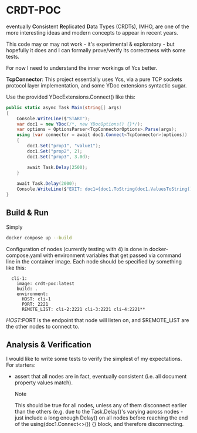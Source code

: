 # CRDT-POC

eventually **C**onsistent **R**eplicated **D**ata **T**ypes (CRDTs), IMHO, are one of the more interesting ideas and modern concepts to appear in recent years.

This code may or may not work - it's experimental & exploratory - but hopefully it does and I can formally prove/verify its correctness with some tests.

For now I need to understand the inner workings of Ycs better.

**TcpConnector**: This project essentially uses Ycs, via a pure TCP sockets protocol layer implementation, and some YDoc extensions syntactic sugar.

Use the provided YDocExtensions.Connect() like this:

```c#
public static async Task Main(string[] args)
{
    Console.WriteLine($"START");
    var doc1 = new YDoc(/*, new YDocOptions() {}*/);
    var options = OptionsParser<TcpConnectorOptions>.Parse(args);
    using (var connector = await doc1.Connect<TcpConnector>(options))
    {
        doc1.Set("prop1", "value1");
        doc1.Set("prop2", 2);
        doc1.Set("prop3", 3.0d);

        await Task.Delay(2500);
    }
    
    await Task.Delay(2000);
    Console.WriteLine($"EXIT: doc1={doc1.ToString(doc1.ValuesToString())}");
}
```

## Build & Run

Simply

```bash
docker compose up --build
```

Configuration of nodes (currently testing with 4) is done in docker-compose.yaml with environment variables that get passed via command line in the container image. Each node should be specified by something like this:

```docker-compse
  cli-1:
    image: crdt-poc:latest
    build: .
    environment:
      HOST: cli-1
      PORT: 2221
      REMOTE_LIST: cli-2:2221 cli-3:2221 cli-4:2221**
```

$HOST:$PORT is the endpoint that node will listen on, and $REMOTE_LIST are the other nodes to connect to.

## Analysis & Verification

I would like to write some tests to verify the simplest of my expectations. For starters:

- assert that all nodes are in fact, eventually consistent (i.e. all document property values match).
    > [!NOTE] 
    > This should be true for all nodes, unless any of them disconnect earlier than the others (e.g. due to the Task.Delay()'s varying across nodes - just include a long enough Delay() on all nodes before reaching the end of the using(doc1.Connect<>()) {} block, and therefore disconnecting.
